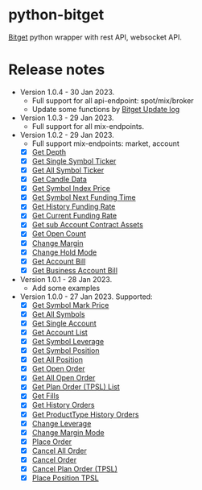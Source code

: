 # python-bitget

[Bitget](https://www.bitget.com/en/referral/register?from=referral&clacCode=6EKP94LE) 
python wrapper with rest API, websocket API.


# Release notes
* Version 1.0.4 - 30 Jan 2023.
  * Full support for all api-endpoint: spot/mix/broker
  * Update some functions by [Bitget Update log](https://bitgetlimited.github.io/apidoc/en/mix/#update-log)
* Version 1.0.3 - 29 Jan 2023.
  * Full support for all mix-endpoints.
* Version 1.0.2 - 29 Jan 2023.
  * Full support mix-endpoints: market, account
  * [x] [Get Depth](https://bitgetlimited.github.io/apidoc/en/mix/#get-depth)
  * [x] [Get Single Symbol Ticker](https://bitgetlimited.github.io/apidoc/en/mix/#get-single-symbol-ticker)
  * [x] [Get All Symbol Ticker](https://bitgetlimited.github.io/apidoc/en/mix/#get-all-symbol-ticker)
  * [x] [Get Candle Data](https://bitgetlimited.github.io/apidoc/en/mix/#get-candle-data)
  * [x] [Get Symbol Index Price](https://bitgetlimited.github.io/apidoc/en/mix/#get-symbol-index-price)
  * [x] [Get Symbol Next Funding Time](https://bitgetlimited.github.io/apidoc/en/mix/#get-symbol-next-funding-time)
  * [x] [Get History Funding Rate](https://bitgetlimited.github.io/apidoc/en/mix/#get-history-funding-rate)
  * [x] [Get Current Funding Rate](https://bitgetlimited.github.io/apidoc/en/mix/#get-current-funding-rate)
  * [x] [Get sub Account Contract Assets](https://bitgetlimited.github.io/apidoc/en/mix/#get-sub-account-contract-assets)
  * [x] [Get Open Count](https://bitgetlimited.github.io/apidoc/en/mix/#get-open-count)
  * [x] [Change Margin](https://bitgetlimited.github.io/apidoc/en/mix/#change-margin)
  * [x] [Change Hold Mode](https://bitgetlimited.github.io/apidoc/en/mix/#change-hold-mode)
  * [x] [Get Account Bill](https://bitgetlimited.github.io/apidoc/en/mix/#get-account-bill)
  * [x] [Get Business Account Bill](https://bitgetlimited.github.io/apidoc/en/mix/#get-business-account-bill)

* Version 1.0.1 - 28 Jan 2023.
  * Add some examples
* Version 1.0.0 - 27 Jan 2023. Supported:
    * [x] [Get Symbol Mark Price](https://bitgetlimited.github.io/apidoc/en/mix/#get-symbol-mark-price)
    * [x] [Get All Symbols](https://bitgetlimited.github.io/apidoc/en/mix/#get-all-symbols)
    * [x] [Get Single Account](https://bitgetlimited.github.io/apidoc/en/mix/#get-single-account)
    * [x] [Get Account List](https://bitgetlimited.github.io/apidoc/en/mix/#get-account-list)
    * [x] [Get Symbol Leverage](https://bitgetlimited.github.io/apidoc/en/mix/#get-symbol-leverage)
    * [x] [Get Symbol Position](https://bitgetlimited.github.io/apidoc/en/mix/#get-symbol-position)
    * [x] [Get All Position](https://bitgetlimited.github.io/apidoc/en/mix/#get-all-position)
    * [x] [Get Open Order](https://bitgetlimited.github.io/apidoc/en/mix/#get-open-order)
    * [x] [Get All Open Order](https://bitgetlimited.github.io/apidoc/en/mix/#get-all-open-order)
    * [x] [Get Plan Order (TPSL) List](https://bitgetlimited.github.io/apidoc/en/mix/#get-plan-order-tpsl-list)
    * [x] [Get Fills](https://bitgetlimited.github.io/apidoc/en/mix/#get-fills)
    * [x] [Get History Orders](https://bitgetlimited.github.io/apidoc/en/mix/#get-history-orders)
    * [x] [Get ProductType History Orders](https://bitgetlimited.github.io/apidoc/en/mix/#get-producttype-history-orders)
    * [x] [Change Leverage](https://bitgetlimited.github.io/apidoc/en/mix/#change-leverage)
    * [x] [Change Margin Mode](https://bitgetlimited.github.io/apidoc/en/mix/#change-margin-mode)
    * [x] [Place Order](https://bitgetlimited.github.io/apidoc/en/mix/#place-order)
    * [x] [Cancel All Order](https://bitgetlimited.github.io/apidoc/en/mix/#cancel-all-order)
    * [x] [Cancel Order](https://bitgetlimited.github.io/apidoc/en/mix/#cancel-order)
    * [x] [Cancel Plan Order (TPSL)](https://bitgetlimited.github.io/apidoc/en/mix/#cancel-plan-order-tpsl)
    * [x] [Place Position TPSL](https://bitgetlimited.github.io/apidoc/en/mix/#place-position-tpsl)